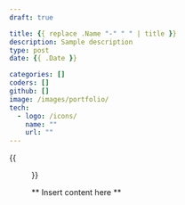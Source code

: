 ```yaml
---
draft: true

title: {{ replace .Name "-" " " | title }}
description: Sample description
type: post
date: {{ .Date }}

categories: []
coders: []
github: []
image: /images/portfolio/
tech:
  - logo: /icons/
    name: ""
    url: ""
---
```


{{<figure src="/images/portfolio/*" alt="Alternate texte">}}

** Insert content here **